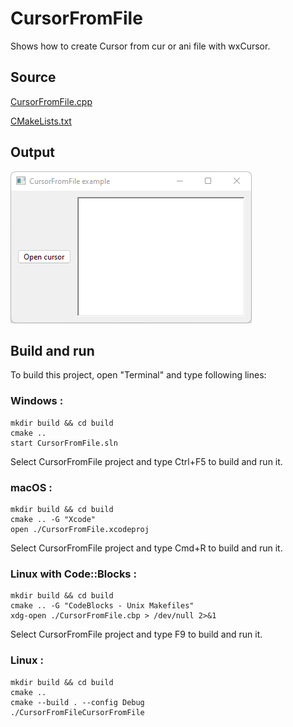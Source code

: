 # CursorFromFile

Shows how to create Cursor from cur or ani file with wxCursor.

## Source

[CursorFromFile.cpp](CursorFromFile.cpp)

[CMakeLists.txt](CMakeLists.txt)

## Output

![output](../../../docs/Pictures/CursorFromFile.png)

## Build and run

To build this project, open "Terminal" and type following lines:

### Windows :

``` shell
mkdir build && cd build
cmake .. 
start CursorFromFile.sln
```

Select CursorFromFile project and type Ctrl+F5 to build and run it.

### macOS :

``` shell
mkdir build && cd build
cmake .. -G "Xcode"
open ./CursorFromFile.xcodeproj
```

Select CursorFromFile project and type Cmd+R to build and run it.

### Linux with Code::Blocks :

``` shell
mkdir build && cd build
cmake .. -G "CodeBlocks - Unix Makefiles"
xdg-open ./CursorFromFile.cbp > /dev/null 2>&1
```

Select CursorFromFile project and type F9 to build and run it.

### Linux :

``` shell
mkdir build && cd build
cmake .. 
cmake --build . --config Debug
./CursorFromFileCursorFromFile
```
